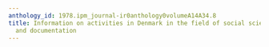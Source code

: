 ```yaml
---
anthology_id: 1978.ipm_journal-ir0anthology0volumeA14A34.8
title: Information on activities in Denmark in the field of social science information
  and documentation
---
```

